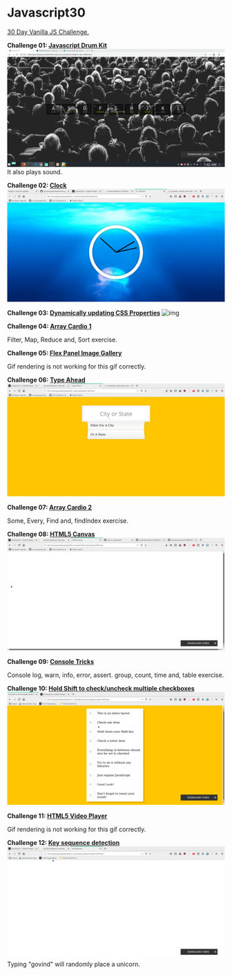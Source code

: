 # Javascript30
[30 Day Vanilla JS Challenge.](https://javascript30.com/)


**Challenge 01: [Javascript Drum Kit](https://codepen.io/gov-vj/pen/gOOaWdN)**
![Drum Kit](https://github.com/gov-vj/Javascript30/blob/master/recordings/ex01.gif)
It also plays sound.

**Challenge 02: [Clock](https://codepen.io/gov-vj/pen/rNNOwBp)**
![Clock](https://github.com/gov-vj/Javascript30/blob/master/recordings/ex02.gif)

**Challenge 03: [Dynamically updating CSS Properties](https://codepen.io/gov-vj/pen/poojwyr)**
![img](https://github.com/gov-vj/Javascript30/blob/master/recordings/ex03.gif)

**Challenge 04: [Array Cardio 1](https://codepen.io/gov-vj/pen/rNNOwKq?editors=1112)**

Filter, Map, Reduce and, Sort exercise.

**Challenge 05: [Flex Panel Image Gallery](https://codepen.io/gov-vj/pen/jOObwza)**

Gif rendering is not working for this gif correctly.


**Challenge 06: [Type Ahead](https://codepen.io/gov-vj/pen/BaaoZqR)**
![img](https://github.com/gov-vj/Javascript30/blob/master/recordings/ex06.gif)

**Challenge 07: [Array Cardio 2](https://codepen.io/gov-vj/pen/wvvKeQe?editors=0002)**

Some, Every, Find and, findIndex exercise.

**Challenge 08: [HTML5 Canvas](https://codepen.io/gov-vj/pen/oNNjwmg)**
![img](https://github.com/gov-vj/Javascript30/blob/master/recordings/ex08.gif)


**Challenge 09: [Console Tricks]()**

Console log, warn, info, error, assert. group, count, time and, table exercise.

**Challenge 10: [Hold Shift to check/uncheck multiple checkboxes]()**
![img](https://github.com/gov-vj/Javascript30/blob/master/recordings/ex10.gif)

**Challenge 11: [HTML5 Video Player]()**

Gif rendering is not working for this gif correctly.

**Challenge 12: [Key sequence detection]()**
![img](https://github.com/gov-vj/Javascript30/blob/master/recordings/ex12.gif)
Typing "govind" will randomly place a unicorn.
